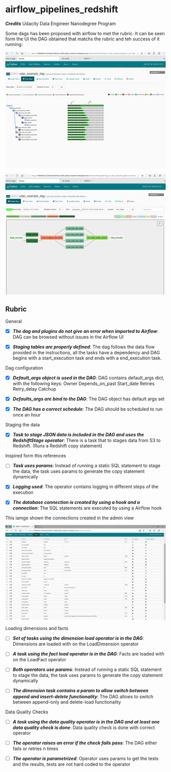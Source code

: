 # airflow_pipelines_redshift

 ***Credits***
Udacity Data Engineer Nanodegree Program

Some dags has been proposed with airflow to met the rubric. It can be seen form the UI the DAG obtained that matchs the rubric and teh success of it running:

![dags_running_success](https://github.com/ablazleon/airflow_pipelines/blob/master/dags_running_success.png)

![dag](https://github.com/ablazleon/airflow_pipelines/blob/master/dag.png)

## Rubric

General

- [x] ***The dag and plugins do not give an error when imported to Airflow***: DAG can be browsed without issues in the Airflow UI

- [x] ***Staging tables are properly defined***: The dag follows the data flow provided in the instructions, all the tasks have a dependency and DAG begins with a start_execution task and ends with a end_execution task.

Dag configuration

- [x] ***Default_args object is used in the DAG***: DAG contains default_args dict, with the following keys:
Owner
Depends_on_past
Start_date
Retries
Retry_delay
Catchup

- [x] ***Defaults_args are bind to the DAG***: The DAG object has default args set

- [x] ***The DAG has a correct schedule***: The DAG should be scheduled to run once an hour

Staging the data

- [x] ***Task to stage JSON data is included in the DAG and uses the RedshiftStage operator***: There is a task that to stages data from S3 to Redshift. (Runs a Redshift copy statement)

Inspired form this references

- [ ] ***Task uses params***: Instead of running a static SQL statement to stage the data, the task uses params to generate the copy statement dynamically

- [x] ***Logging used***: The operator contains logging in different steps of the execution

- [x] ***The database connection is created by using a hook and a connection***: The SQL statements are executed by using a Airflow hook

This iamge shown the connections created in the admin view

![connections](https://github.com/ablazleon/airflow_pipelines/blob/master/connections.png)

Loading dimensions and facts

- [ ] ***Set of tasks using the dimension load operator is in the DAG***: Dimensions are loaded with on the LoadDimension operator

- [ ] ***A task using the fact load operator is in the DAG***: Facts are loaded with on the LoadFact operator

- [ ] ***Both operators use params***: Instead of running a static SQL statement to stage the data, the task uses params to generate the copy statement dynamically

- [ ] ***The dimension task contains a param to allow switch between append and insert-delete functionality***: The DAG allows to switch between append-only and delete-load functionality

Data Quality Checks

- [ ] ***A task using the data quality operator is in the DAG and at least one data quality check is done***: Data quality check is done with correct operator

- [ ] ***The operator raises an error if the check fails pass***: The DAG either fails or retries n times

- [ ] ***The operator is parametrized***: Operator uses params to get the tests and the results, tests are not hard coded to the operator

